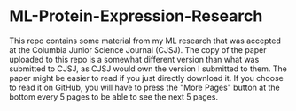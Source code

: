 # ML-Protein-Expression-Research
This repo contains some material from my ML research that was accepted at the Columbia Junior Science Journal (CJSJ).
The copy of the paper uploaded to this repo is a somewhat different version than what was submitted to CJSJ, as CJSJ would own the version I submitted to them.
The paper might be easier to read if you just directly download it. If you choose to read it on GitHub, you will have to press the "More Pages" button at the bottom every 5 pages to be able to see the next 5 pages.
